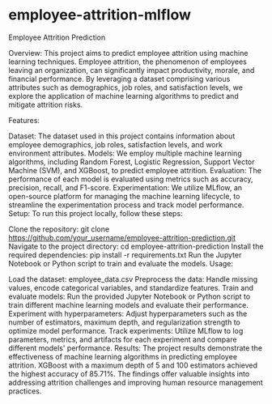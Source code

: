 # employee-attrition-mlflow

Employee Attrition Prediction

Overview:
This project aims to predict employee attrition using machine learning techniques. Employee attrition, the phenomenon of employees leaving an organization, can significantly impact productivity, morale, and financial performance. By leveraging a dataset comprising various attributes such as demographics, job roles, and satisfaction levels, we explore the application of machine learning algorithms to predict and mitigate attrition risks.

Features:

Dataset: The dataset used in this project contains information about employee demographics, job roles, satisfaction levels, and work environment attributes.
Models: We employ multiple machine learning algorithms, including Random Forest, Logistic Regression, Support Vector Machine (SVM), and XGBoost, to predict employee attrition.
Evaluation: The performance of each model is evaluated using metrics such as accuracy, precision, recall, and F1-score.
Experimentation: We utilize MLflow, an open-source platform for managing the machine learning lifecycle, to streamline the experimentation process and track model performance.
Setup:
To run this project locally, follow these steps:

Clone the repository: git clone https://github.com/your_username/employee-attrition-prediction.git
Navigate to the project directory: cd employee-attrition-prediction
Install the required dependencies: pip install -r requirements.txt
Run the Jupyter Notebook or Python script to train and evaluate the models.
Usage:

Load the dataset: employee_data.csv
Preprocess the data: Handle missing values, encode categorical variables, and standardize features.
Train and evaluate models: Run the provided Jupyter Notebook or Python script to train different machine learning models and evaluate their performance.
Experiment with hyperparameters: Adjust hyperparameters such as the number of estimators, maximum depth, and regularization strength to optimize model performance.
Track experiments: Utilize MLflow to log parameters, metrics, and artifacts for each experiment and compare different models' performance.
Results:
The project results demonstrate the effectiveness of machine learning algorithms in predicting employee attrition. XGBoost with a maximum depth of 5 and 100 estimators achieved the highest accuracy of 85.71%. The findings offer valuable insights into addressing attrition challenges and improving human resource management practices.
